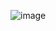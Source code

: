 ![image](https://github.com/user-attachments/assets/ddd540a4-fa93-4e94-83a7-d4972bb7106f)
                                          
                                                                                                           
